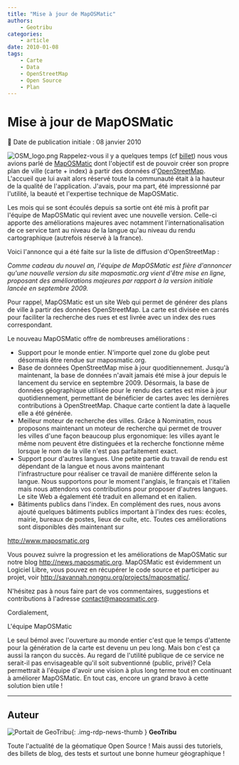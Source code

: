 ```yaml
---
title: "Mise à jour de MapOSMatic"
authors:
    - Geotribu
categories:
    - article
date: 2010-01-08
tags:
    - Carte
    - Data
    - OpenStreetMap
    - Open Source
    - Plan
---
```


# Mise à jour de MapOSMatic

:calendar: Date de publication initiale : 08 janvier 2010

![OSM_logo.png](https://cdn.geotribu.fr/img/logos-icones/OpenStreetMap/Openstreetmap.png) Rappelez-vous il y a quelques temps (cf [billet](http://geotribu.net/node/156)) nous vous avions parlé de [MapOSMatic](http://www.maposmatic.org/) dont l'objectif est de pouvoir créer son propre plan de ville (carte + index) à partir des données d'[OpenStreetMap](https://www.openstreetmap.org/). L'accueil que lui avait alors réservé toute la communauté était à la hauteur de la qualité de l'application. J'avais, pour ma part, été impressionné par l'utilité, la beauté et l'expertise technique de MapOSMatic.

Les mois qui se sont écoulés depuis sa sortie ont été mis à profit par l'équipe de MapOSMatic qui revient avec une nouvelle version. Celle-ci apporte des améliorations majeures avec notamment l'internationalisation de ce service tant au niveau de la langue qu'au niveau du rendu cartographique (autrefois réservé à la france).

Voici l'annonce qui a été faite sur la liste de diffusion d'OpenStreetMap :

*Comme cadeau du nouvel an, l'équipe de MapOSMatic est fière d'annoncer qu'une nouvelle version du site maposmatic.org vient d'être mise en ligne, proposant des améliorations majeures par rapport à la version initiale lancée en septembre 2009.*

Pour rappel, MapOSMatic est un site Web qui permet de générer des plans de ville à partir des données OpenStreetMap. La carte est divisée en carrés pour faciliter la recherche des rues et est livrée avec un index des rues correspondant.

Le nouveau MapOSMatic offre de nombreuses améliorations :

* Support pour le monde entier. N'importe quel zone du globe peut désormais être rendue sur maposmatic.org.
* Base de données OpenStreetMap mise à jour quoditiennement. Jusqu'à maintenant, la base de données n'avait jamais été mise à jour depuis le lancement du service en septembre 2009. Désormais, la base de données géographique utilisée pour le rendu des cartes est mise à jour quotidiennement, permettant de bénéficier de cartes avec les dernières contributions à OpenStreetMap. Chaque carte contient la date à laquelle elle a été générée.
* Meilleur moteur de recherche des villes. Grâce à Nominatim, nous proposons maintenant un moteur de recherche qui permet de trouver les villes d'une façon beaucoup plus ergonomique: les villes ayant le même nom peuvent être distinguées et la recherche fonctionne même lorsque le nom de la ville n'est pas parfaitement exact.
* Support pour d'autres langues. Une petite partie du travail de rendu est dépendant de la langue et nous avons maintenant  
l'infrastructure pour réaliser ce travail de manière différente selon la langue. Nous supportons pour le moment l'anglais, le français et l'italien mais nous attendons vos contributions pour proposer d'autres langues. Le site Web a également été traduit en allemand et en italien.
* Bâtiments publics dans l'index. En complément des rues, nous avons ajouté quelques bâtiments publics important à l'index des rues: écoles, mairie, bureaux de postes, lieux de culte, etc.
Toutes ces améliorations sont disponibles dès maintenant sur

<http://www.maposmatic.org>

Vous pouvez suivre la progression et les améliorations de MapOSMatic sur notre blog <http://news.maposmatic.org>. MapOSMatic est évidemment un Logiciel Libre, vous pouvez en récupérer le code source et participer au projet, voir <http://savannah.nongnu.org/projects/maposmatic/>.

N'hésitez pas à nous faire part de vos commentaires, suggestions et contributions à l'adresse [contact@maposmatic.org](mailto:contact@maposmatic.org).

Cordialement,

L'équipe MapOSMatic

Le seul bémol avec l'ouverture au monde entier c'est que le temps d'attente pour la génération de la carte est devenu un peu long. Mais bon c'est ça aussi la rançon du succès. Au regard de l'utilité publique de ce service ne serait-il pas envisageable qu'il soit subventionné (public, privé)? Cela permettrait à l'équipe d'avoir une vision à plus long terme tout en continuant à améliorer MapOSMatic. En tout cas, encore un grand bravo à cette solution bien utile !

----

## Auteur

![Portait de GeoTribu](https://cdn.geotribu.fr/img/internal/charte/geotribu_logo_64x64.png){: .img-rdp-news-thumb }
**GeoTribu**

Toute l'actualité de la géomatique Open Source ! Mais aussi des tutoriels, des billets de blog, des tests et surtout une bonne humeur géographique !
